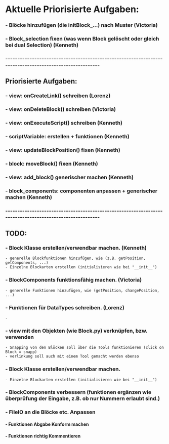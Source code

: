# Aktuelle Priorisierte Aufgaben:
### - Blöcke hinzufügen (die initBlock_...) nach Muster (Victoria)
### - Block_selection fixen (was wenn Block gelöscht oder gleich bei dual Selection) (Kenneth)
### 

### --------------------------------------------------------------------------------------------------------

##    Priorisierte Aufgaben:
### - view: onCreateLink() schreiben (Lorenz)
### - view: onDeleteBlock() schreiben (Victoria)
### - view: onExecuteScript() schreiben (Kenneth)
### - scriptVariable: erstellen + funktionen (Kenneth)
### - view: updateBlockPosition() fixen (Kenneth)
### - block: moveBlock() fixen (Kenneth)
### - view: add_block() generischer machen (Kenneth)
### - block_components: componenten anpassen + generischer machen (Kenneth)

### --------------------------------------------------------------------------------------------------------
## TODO:
### - Block Klasse erstellen/verwendbar machen. (Kenneth)
    - generelle Blockfunktionen hinzufügen, wie (z.B. getPosition, getComponents, ...)
    - Einzelne Blockarten erstellen (initialisieren wie bei "__init__")
### - BlockComponents funktionsfähig machen. (Victoria)
    - generelle Funktionen hinzufügen, wie (getPosition, changePosition, ...)
### - Funktionen für DataTypes schreiben. (Lorenz)
    - 
### - view mit den Objekten (wie Block.py) verknüpfen, bzw. verwenden
    - Snapping von den Blöcken soll über die Tools funktionieren (click on Block = snapp)
    - verlinkung soll auch mit einem Tool gemacht werden ebenso 
### - Block Klasse erstellen/verwendbar machen.
    - Einzelne Blockarten erstellen (initialisieren wie bei "__init__")
### - BlockComponents verbessern (funktionen ergänzen wie überprüfung der Eingabe, z.B. ob nur Nummern erlaubt sind.)
### - FileIO an die Blöcke etc. Anpassen 
#### - Funktionen Abgabe Konform machen
#### - Funktionen richtig Kommentieren
